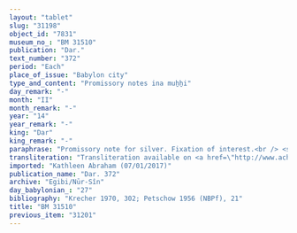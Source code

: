 ```yaml
---
layout: "tablet"
slug: "31198"
object_id: "7831"
museum_no_: "BM 31510"
publication: "Dar."
text_number: "372"
period: "Each"
place_of_issue: "Babylon city"
type_and_content: "Promissory notes ina muẖẖi"
day_remark: "-"
month: "II"
month_remark: "-"
year: "14"
year_remark: "-"
king: "Dar"
king_remark: "-"
paraphrase: "Promissory note for silver. Fixation of interest.<br /> <strong>B</strong> owes 5 minas of white, medium quality silver, of which one-eighth is alloy to <strong>A</strong>, to be paid with interest (<em>hubullu</em>) in Ta&scaron;rīt (VII). The interest is fixed at 20%, to be paid on a monthly basis. Witnesses.<br /> &nbsp;<br /> <strong>A </strong>= Pur&scaron;&ucirc;/Marduk-&scaron;arru-uṣur; <strong>B </strong>= Marduk-nāṣir-apli/Itti-Marduk-balāṭu//Egibi"
transliteration: "Transliteration available on <a href=\"http://www.achemenet.com/fr/item/?/1087349=BM 31510&l=a&c=1&t=1.4/1/24/1/1660389\" target=\"_blank\">Achemenet</a>"
imported: "Kathleen Abraham (07/01/2017)"
publication_name: "Dar. 372"
archive: "Egibi/Nūr-Sîn"
day_babylonian_: "27"
bibliography: "Krecher 1970, 302; Petschow 1956 (NBPf), 21"
title: "BM 31510"
previous_item: "31201"
---
```

